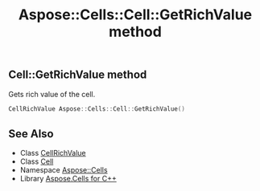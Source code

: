 ﻿---
title: Aspose::Cells::Cell::GetRichValue method
linktitle: GetRichValue
second_title: Aspose.Cells for C++ API Reference
description: 'Aspose::Cells::Cell::GetRichValue method. Gets rich value of the cell in C++.'
type: docs
weight: 7900
url: /cpp/aspose.cells/cell/getrichvalue/
---
## Cell::GetRichValue method


Gets rich value of the cell.

```cpp
CellRichValue Aspose::Cells::Cell::GetRichValue()
```

## See Also

* Class [CellRichValue](../../cellrichvalue/)
* Class [Cell](../)
* Namespace [Aspose::Cells](../../)
* Library [Aspose.Cells for C++](../../../)
